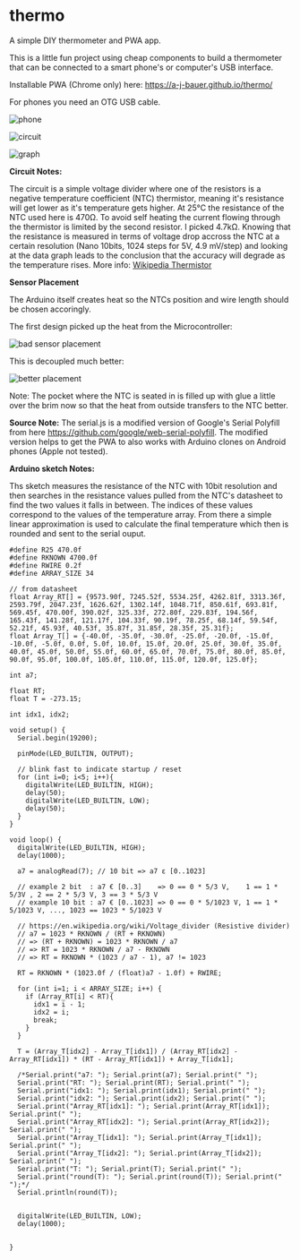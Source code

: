 # thermo
A simple DIY thermometer and PWA app.

This is a little fun project using cheap components to build a thermometer that can be connected to a smart phone's or computer's USB interface.

Installable PWA (Chrome only) here: https://a-j-bauer.github.io/thermo/

For phones you need an OTG USB cable.

![phone](https://github.com/A-J-Bauer/thermo/blob/main/readme_img/phone.png)

![circuit](https://github.com/A-J-Bauer/thermo/blob/main/readme_img/circuit.png)

![graph](https://github.com/A-J-Bauer/thermo/blob/main/readme_img/graph.png)

**Circuit Notes:**

The circuit is a simple voltage divider where one of the resistors is a negative temperature coefficient (NTC) thermistor, meaning it's resistance will get lower as it's temperature gets higher. At 25°C the resistance of the NTC used here is 470Ω. To avoid self heating the current flowing through the thermistor is limited by the second resistor. I picked 4.7kΩ. Knowing that the resistance is measured in terms of voltage drop accross the NTC at a certain resolution (Nano 10bits, 1024 steps for 5V, 4.9 mV/step) and looking at the data graph leads to the conclusion that the accuracy will degrade as the temperature rises.
More info: [Wikipedia Thermistor](https://en.wikipedia.org/wiki/Thermistor)

**Sensor Placement**

The Arduino itself creates heat so the NTCs position and wire length should be chosen accoringly.

The first design picked up the heat from the Microcontroller:

![bad sensor placement](https://github.com/A-J-Bauer/thermo/blob/main/readme_img/badsensorplacement.png)

This is decoupled much better:

![better placement](https://github.com/A-J-Bauer/thermo/blob/main/readme_img/betterplacement.png)

Note: The pocket where the NTC is seated in is filled up with glue a little over the brim now so that the heat from outside transfers to the NTC better.


**Source Note:**
The serial.js is a modified version of Google's Serial Polyfill from here https://github.com/google/web-serial-polyfill.
The modified version helps to get the PWA to also works with Arduino clones on Android phones (Apple not tested).

**Arduino sketch Notes:**

Ths sketch measures the resistance of the NTC with 10bit resolution and then searches in the resistance values pulled from the NTC's datasheet to find the two values it falls in between.
The indices of these values correspond to the values of the temperature array. From there a simple linear approximation is used to calculate the final temperature which then is rounded and sent to the serial ouput.

```
#define R25 470.0f
#define RKNOWN 4700.0f
#define RWIRE 0.2f
#define ARRAY_SIZE 34

// from datasheet
float Array_RT[] = {9573.90f, 7245.52f, 5534.25f, 4262.81f, 3313.36f, 2593.79f, 2047.23f, 1626.62f, 1302.14f, 1048.71f, 850.61f, 693.81f, 569.45f, 470.00f, 390.02f, 325.33f, 272.80f, 229.83f, 194.56f, 165.43f, 141.28f, 121.17f, 104.33f, 90.19f, 78.25f, 68.14f, 59.54f, 52.21f, 45.93f, 40.53f, 35.87f, 31.85f, 28.35f, 25.31f};
float Array_T[] = {-40.0f, -35.0f, -30.0f, -25.0f, -20.0f, -15.0f, -10.0f, -5.0f, 0.0f, 5.0f, 10.0f, 15.0f, 20.0f, 25.0f, 30.0f, 35.0f, 40.0f, 45.0f, 50.0f, 55.0f, 60.0f, 65.0f, 70.0f, 75.0f, 80.0f, 85.0f, 90.0f, 95.0f, 100.0f, 105.0f, 110.0f, 115.0f, 120.0f, 125.0f};

int a7;

float RT;
float T = -273.15;

int idx1, idx2;

void setup() {
  Serial.begin(19200);
  
  pinMode(LED_BUILTIN, OUTPUT);
  
  // blink fast to indicate startup / reset
  for (int i=0; i<5; i++){
    digitalWrite(LED_BUILTIN, HIGH);
    delay(50);
    digitalWrite(LED_BUILTIN, LOW);
    delay(50);
  }  
}

void loop() {
  digitalWrite(LED_BUILTIN, HIGH);
  delay(1000);

  a7 = analogRead(7); // 10 bit => a7 ε [0..1023]

  // example 2 bit  : a7 € [0..3]    => 0 == 0 * 5/3 V,    1 == 1 * 5/3V , 2 == 2 * 5/3 V, 3 == 3 * 5/3 V
  // example 10 bit : a7 € [0..1023] => 0 == 0 * 5/1023 V, 1 == 1 * 5/1023 V, ..., 1023 == 1023 * 5/1023 V
  
  // https://en.wikipedia.org/wiki/Voltage_divider (Resistive divider)
  // a7 = 1023 * RKNOWN / (RT + RKNOWN)
  // => (RT + RKNOWN) = 1023 * RKNOWN / a7
  // => RT = 1023 * RKNOWN / a7 - RKNOWN
  // => RT = RKNOWN * (1023 / a7 - 1), a7 != 1023
  
  RT = RKNOWN * (1023.0f / (float)a7 - 1.0f) + RWIRE;
    
  for (int i=1; i < ARRAY_SIZE; i++) {
    if (Array_RT[i] < RT){
      idx1 = i - 1;
      idx2 = i;  
      break;          
    }
  }
    
  T = (Array_T[idx2] - Array_T[idx1]) / (Array_RT[idx2] - Array_RT[idx1]) * (RT - Array_RT[idx1]) + Array_T[idx1];    

  /*Serial.print("a7: "); Serial.print(a7); Serial.print(" ");
  Serial.print("RT: "); Serial.print(RT); Serial.print(" ");
  Serial.print("idx1: "); Serial.print(idx1); Serial.print(" ");
  Serial.print("idx2: "); Serial.print(idx2); Serial.print(" ");
  Serial.print("Array_RT[idx1]: "); Serial.print(Array_RT[idx1]); Serial.print(" ");
  Serial.print("Array_RT[idx2]: "); Serial.print(Array_RT[idx2]); Serial.print(" ");
  Serial.print("Array_T[idx1]: "); Serial.print(Array_T[idx1]); Serial.print(" ");
  Serial.print("Array_T[idx2]: "); Serial.print(Array_T[idx2]); Serial.print(" ");
  Serial.print("T: "); Serial.print(T); Serial.print(" ");
  Serial.print("round(T): "); Serial.print(round(T)); Serial.print(" ");*/
  Serial.println(round(T));
  
    
  digitalWrite(LED_BUILTIN, LOW);
  delay(1000);
   
  
}
```
